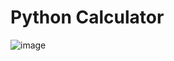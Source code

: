 # Python Calculator 
![image](https://github.com/user-attachments/assets/4c505589-175d-40e6-84db-7da32c2f43e3)

